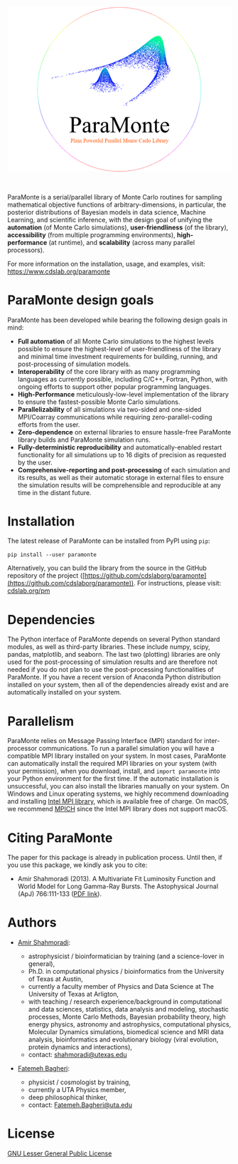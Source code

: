 [![ParaMonte - Plain Powerful Parallel Monte Carlo Library](https://raw.githubusercontent.com/shahmoradi/paramonte/gh-pages/images/paramonte.png)](https://cdslab.org/paramonte/)  
  
<br>
  
ParaMonte is a serial/parallel library of Monte Carlo routines for sampling mathematical objective functions of arbitrary-dimensions, in particular, the posterior distributions of Bayesian models in data science, Machine Learning, and scientific inference, with the design goal of unifying the **automation** (of Monte Carlo simulations), **user-friendliness** (of the library), **accessibility** (from multiple programming environments), **high-performance** (at runtime), and **scalability** (across many parallel processors).  

For more information on the installation, usage, and examples, visit: https://www.cdslab.org/paramonte  

ParaMonte design goals  
======================  

ParaMonte has been developed while bearing the following design goals in mind:  

-  **Full automation** of all Monte Carlo simulations to the highest levels possible to ensure the highest-level of user-friendliness of the library and minimal time investment requirements for building, running, and post-processing of simulation models.  
-  **Interoperability** of the core library with as many programming languages as currently possible, including C/C++, Fortran, Python, with ongoing efforts to support other popular programming languages.  
-  **High-Performance** meticulously-low-level implementation of the library to ensure the fastest-possible Monte Carlo simulations.  
-  **Parallelizability** of all simulations via two-sided and one-sided MPI/Coarray communications while requiring zero-parallel-coding efforts from the user.  
-  **Zero-dependence** on external libraries to ensure hassle-free ParaMonte library builds and ParaMonte simulation runs.  
-  **Fully-deterministic reproducibility** and automatically-enabled restart functionality for all simulations up to 16 digits of precision as requested by the user.  
-  **Comprehensive-reporting and post-processing** of each simulation and its results, as well as their automatic storage in external files to ensure the simulation results will be comprehensible and reproducible at any time in the distant future.  

Installation  
============  

The latest release of ParaMonte can be installed from PyPI using `pip`:  

    pip install --user paramonte  

Alternatively, you can build the library from the source in the GitHub repository of the project ([https://github.com/cdslaborg/paramonte](https://github.com/cdslaborg/paramonte)). For instructions, please visit: [cdslab.org/pm](https://github.com/cdslaborg/paramonte)  

Dependencies  
============  

The Python interface of ParaMonte depends on several Python standard modules, as well as third-party libraries. These include numpy, scipy, pandas, matplotlib, and seaborn. The last two (plotting) libraries are only used for the post-processing of simulation results and are therefore not needed if you do not plan to use the post-processing functionalities of ParaMonte. If you have a recent version of Anaconda Python distribution installed on your system, then all of the dependencies already exist and are automatically installed on your system.  

Parallelism  
===========  

ParaMonte relies on Message Passing Interface (MPI) standard for inter-processor communications. To run a parallel simulation you will have a compatible MPI library installed on your system. In most cases, ParaMonte can automatically install the required MPI libraries on your system (with your permission), when you download, install, and `import paramonte` into your Python environment for the first time. If the automatic installation is unsuccessful, you can also install the libraries manually on your system. On Windows and Linux operating systems, we highly recommend downloading and installing [Intel MPI library](https://software.intel.com/en-us/mpi-library), which is available free of charge. On macOS, we recommend [MPICH](https://www.mpich.org/downloads/) since the Intel MPI library does not support macOS.  

Citing ParaMonte  
================  

The paper for this package is already in publication process. Until then, if you use this package, we kindly ask you to cite:  

-  Amir Shahmoradi (2013). A Multivariate Fit Luminosity Function and World Model for Long Gamma-Ray Bursts. The Astophysical Journal (ApJ) 766:111-133 ([PDF link](https://www.cdslab.org/pubs/Shahmoradi_2013a.pdf)).  

Authors  
=======  

- [Amir Shahmoradi](https://www.cdslab.org/people/#amir-shahmoradi):  
    - astrophysicist / bioinformatician by training (and a science-lover in general),  
    - Ph.D. in computational physics / bioinformatics from the University of Texas at Austin,  
    - currently a faculty member of Physics and Data Science at The University of Texas at Arligton,  
    - with teaching / research experience/background in computational and data sciences, statistics, data analysis and modeling, stochastic processes, Monte Carlo Methods, Bayesian probability theory, high energy physics, astronomy and astrophysics, computational physics, Molecular Dynamics simulations, biomedical science and MRI data analysis, bioinformatics and evolutionary biology (viral evolution, protein dynamics and interactions),  
    - contact: [shahmoradi@utexas.edu](mailto:"shahmoradi@utexas.edu")  

- [Fatemeh Bagheri](https://www.linkedin.com/in/fbagheri):  
    - physicist / cosmologist by training,  
    - currently a UTA Physics member,  
    - deep philosophical thinker,  
    - contact: [Fatemeh.Bagheri@uta.edu](mailto:"Fatemeh.Bagheri@uta.edu")  

License  
=======  

[GNU Lesser General Public License](https://github.com/cdslaborg/paramonte/blob/master/LICENSE.txt)
